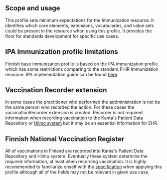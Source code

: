 ## Scope and usage

This profile sets minimum expectations for the Immunization resource. It identifies which core elements, extensions, vocabularies, and value sets could be present in the resource when using this profile. It provides the floor for standards development for specific use cases.

## IPA Immunization profile limitations

Finnish base immunization profile is based on the IPA immunization profile which has some restrictions comparing to the standard FHIR Immunization resource. IPA implementation guide can be found [here](https://hl7.org/fhir/us/core/StructureDefinition-us-core-immunization.html).

## Vaccination Recorder extension

In some cases the practitioner who performed the addministration is not be the same person who recorded the action. For these cases the vaccinationRecorder extension is created. Recorder is not required information when recording vaccination to the Kanta's Patient Data Repository or [Hilmo system](https://thl.fi/fi/tilastot-ja-data/ohjeet-tietojen-toimittamiseen/hoitoilmoitusjarjestelma-hilmo) but it may be an essential information for EHR.

## Finnish National Vaccination Register

All of vaccinations in Finland are recorded into Kanta's Patient Data Repository and Hilmo system. Eventually these system determine the required information, at least when recording vaccination. It is highly recommended to familiarize onself with the [specification](https://koodistopalvelu.kanta.fi/codeserver/pages/classification-view-page.xhtml?classificationKey=644&versionKey=1572) when applying this profile although all of the fields may not be relevant in given use case.
